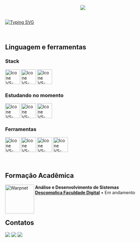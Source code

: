 <div align="center">
  <img src="https://media.licdn.com/dms/image/D4D16AQH0XiASm92zsA/profile-displaybackgroundimage-shrink_350_1400/0/1707504596346?e=1712793600&v=beta&t=InSbs9npTPZHZUtV-6bvlUK9kh73PqeRQMQQrlyvoZY">
</div>

<br>

[![Typing SVG](https://readme-typing-svg.herokuapp.com?color=3533cd&size=35&center=true&vCenter=true&width=1000&lines=Bem+vindo+ao+meu+perfil+no+GitHub!;Me+chamo+Rogério+Bueno;E+sou+Desenvolvedor+Front-End+Junior)](https://git.io/typing-svg)

<br>

## Linguagem e ferramentas

### Stack
  [<img height="48px" width="48px" alt="Icone VS-Code" src="https://skillicons.dev/icons?i=html"/>](https://developer.mozilla.org/en-US/docs/Web/HTML)
  [<img height="48px" width="48px" alt="Icone VS-Code" src="https://skillicons.dev/icons?i=css"/>](https://developer.mozilla.org/en-US/docs/Web/CSS)
  [<img height="48px" width="48px" alt="Icone VS-Code" src="https://skillicons.dev/icons?i=js"/>](https://developer.mozilla.org/en-US/docs/Web/JavaScript)


### Estudando no momento
  [<img height="48px" width="48px" alt="Icone VS-Code" src="https://skillicons.dev/icons?i=nodejs"/>](https://nodejs.org/en)
  [<img height="48px" width="48px" alt="Icone VS-Code" src="https://skillicons.dev/icons?i=react"/>](https://react.dev/)
  [<img height="48px" width="48px" alt="Icone VS-Code" src="https://skillicons.dev/icons?i=tailwind"/>](https://tailwindcss.com/)

### Ferramentas
  [<img height="48px" width="48px" alt="Icone VS-Code" src="https://skillicons.dev/icons?i=figma"/>](https://www.figma.com/)
  [<img height="48px" width="48px" alt="Icone VS-Code" src="https://skillicons.dev/icons?i=vscode"/>](https://code.visualstudio.com/)
  [<img height="48px" width="48px" alt="Icone VS-Code" src="https://skillicons.dev/icons?i=github"/>](https://github.com/)
  [<img height="48px" width="48px" alt="Icone VS-Code" src="https://skillicons.dev/icons?i=git"/>](https://git-scm.com/)

<br>

## Formação Acadêmica

[<img align="left" height="94px" width="94px" alt="Warpnet" src="https://media.licdn.com/dms/image/C4D0BAQH1QLryW1IEFQ/company-logo_200_200/0/1630552069493/faculdade_descomplica_logo?e=1715817600&v=beta&t=ybQ88eJn2PXDIZXwK_wmv5HVRDdVh0_XdY_UnjjRDQM"/>](https://www.uninter.com/)
**Análise e Desenvolvimento de Sistemas** \
[**Descomplica Faculdade Digital**](https://descomplica.com.br/)  • Em andamento

<br>
<br>

## Contatos

<div>
<a href="https://www.instagram.com/roger.iodev/" target="_blank"><img loading="lazy" src="https://img.shields.io/badge/-Instagram-%23E4405F?style=for-the-badge&logo=instagram&logoColor=white" target="_blank"></a>
<a href = "mailto: rogeriobuenodasilva18@gmail.com"><img loading="lazy" src="https://img.shields.io/badge/Gmail-D14836?style=for-the-badge&logo=gmail&logoColor=white" target="_blank"></a>
<a href="https://www.linkedin.com/in/rogeriobuenos/" target="_blank"><img loading="lazy" src="https://img.shields.io/badge/-LinkedIn-%230077B5?style=for-the-badge&logo=linkedin&logoColor=white" target="_blank"></a>   
</div>
